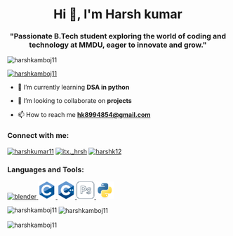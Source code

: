 <h1 align="center">Hi 👋, I'm Harsh kumar</h1>
<h3 align="center">"Passionate B.Tech student exploring the world of coding and technology at MMDU, eager to innovate and grow."</h3>

<p align="left"> <img src="https://komarev.com/ghpvc/?username=harshkamboj11&label=Profile%20views&color=0e75b6&style=flat" alt="harshkamboj11" /> </p>

<p align="left"> <a href="https://github.com/ryo-ma/github-profile-trophy"><img src="https://github-profile-trophy.vercel.app/?username=harshkamboj11" alt="harshkamboj11" /></a> </p>

- 🌱 I’m currently learning **DSA in python**

- 👯 I’m looking to collaborate on **projects**

- 📫 How to reach me **hk8994854@gmail.com**

<h3 align="left">Connect with me:</h3>
<p align="left">
<a href="https://linkedin.com/in/harshkumar11" target="blank"><img align="center" src="https://raw.githubusercontent.com/rahuldkjain/github-profile-readme-generator/master/src/images/icons/Social/linked-in-alt.svg" alt="harshkumar11" height="30" width="40" /></a>
<a href="https://instagram.com/itx._hrsh" target="blank"><img align="center" src="https://raw.githubusercontent.com/rahuldkjain/github-profile-readme-generator/master/src/images/icons/Social/instagram.svg" alt="itx._hrsh" height="30" width="40" /></a>
<a href="https://www.leetcode.com/harshk12" target="blank"><img align="center" src="https://raw.githubusercontent.com/rahuldkjain/github-profile-readme-generator/master/src/images/icons/Social/leet-code.svg" alt="harshk12" height="30" width="40" /></a>
</p>

<h3 align="left">Languages and Tools:</h3>
<p align="left"> <a href="https://www.blender.org/" target="_blank" rel="noreferrer"> <img src="https://download.blender.org/branding/community/blender_community_badge_white.svg" alt="blender" width="40" height="40"/> </a> <a href="https://www.cprogramming.com/" target="_blank" rel="noreferrer"> <img src="https://raw.githubusercontent.com/devicons/devicon/master/icons/c/c-original.svg" alt="c" width="40" height="40"/> </a> <a href="https://www.w3schools.com/cpp/" target="_blank" rel="noreferrer"> <img src="https://raw.githubusercontent.com/devicons/devicon/master/icons/cplusplus/cplusplus-original.svg" alt="cplusplus" width="40" height="40"/> </a> <a href="https://www.photoshop.com/en" target="_blank" rel="noreferrer"> <img src="https://raw.githubusercontent.com/devicons/devicon/master/icons/photoshop/photoshop-line.svg" alt="photoshop" width="40" height="40"/> </a> <a href="https://www.python.org" target="_blank" rel="noreferrer"> <img src="https://raw.githubusercontent.com/devicons/devicon/master/icons/python/python-original.svg" alt="python" width="40" height="40"/> </a> </p>

<p><img align="left" src="https://github-readme-stats.vercel.app/api/top-langs?username=harshkamboj11&show_icons=true&locale=en&layout=compact" alt="harshkamboj11" /></p>

<p>&nbsp;<img align="center" src="https://github-readme-stats.vercel.app/api?username=harshkamboj11&show_icons=true&locale=en" alt="harshkamboj11" /></p>

<p><img align="center" src="https://github-readme-streak-stats.herokuapp.com/?user=harshkamboj11&" alt="harshkamboj11" /></p>
